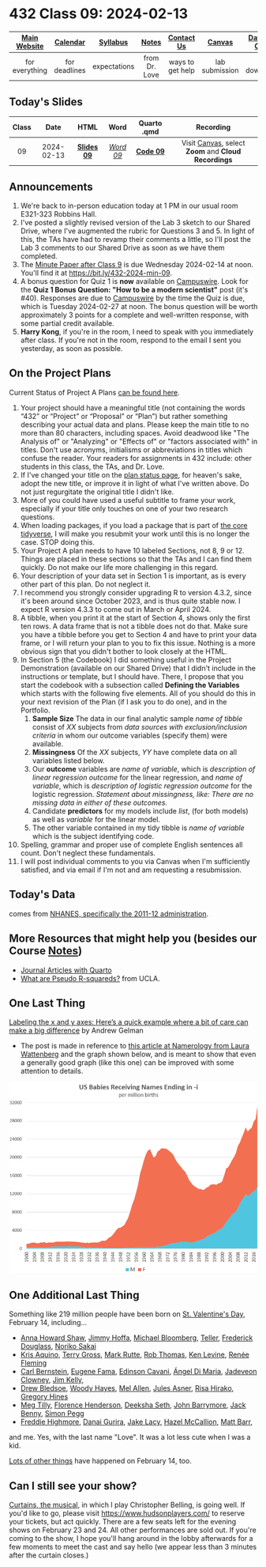 # 432 Class 09: 2024-02-13

[Main Website](https://thomaselove.github.io/432-2024/) | [Calendar](https://thomaselove.github.io/432-2024/calendar.html) | [Syllabus](https://thomaselove.github.io/432-syllabus-2024/) | [Notes](https://thomaselove.github.io/432-notes/) | [Contact Us](https://thomaselove.github.io/432-2024/contact.html) | [Canvas](https://canvas.case.edu) | [Data and Code](https://github.com/THOMASELOVE/432-data) | [Sources](https://github.com/THOMASELOVE/432-classes-2024/tree/main/sources)
:-----------: | :--------------: | :----------: | :---------: | :-------------: | :-----------: | :------------: |:------:
for everything | for deadlines | expectations | from Dr. Love | ways to get help | lab submission | for downloads | to read

## Today's Slides

Class | Date | HTML | Word | Quarto .qmd | Recording
:---: | :--------: | :------: | :------: | :------: | :-------------:
09 | 2024-02-13 | **[Slides 09](https://thomaselove.github.io/432-slides-2024/slides09.html)** | *[Word 09](https://thomaselove.github.io/432-slides-2024/slides09w.docx)* | **[Code 09](https://github.com/THOMASELOVE/432-slides-2024/blob/main/slides09.qmd)** | Visit [Canvas](https://canvas.case.edu/), select **Zoom** and **Cloud Recordings**

## Announcements

1. We're back to in-person education today at 1 PM in our usual room E321-323 Robbins Hall.
2. I've posted a slightly revised version of the Lab 3 sketch to our Shared Drive, where I've augmented the rubric for Questions 3 and 5. In light of this, the TAs have had to revamp their comments a little, so I'll post the Lab 3 comments to our Shared Drive as soon as we have them completed.
3. The [Minute Paper after Class 9](https://bit.ly/432-2024-min-09) is due Wednesday 2024-02-14 at noon. You'll find it at <https://bit.ly/432-2024-min-09>.
4. A bonus question for Quiz 1 is **now** available on [Campuswire](https://campuswire.com/). Look for the **Quiz 1 Bonus Question: "How to be a modern scientist"** post (it's #40). Responses are due to [Campuswire](https://campuswire.com/) by the time the Quiz is due, which is Tuesday 2024-02-27 at noon. The bonus question will be worth approximately 3 points for a complete and well-written response, with some partial credit available.
5. **Harry Kong**, if you're in the room, I need to speak with you immediately after class. If you're not in the room, respond to the email I sent you yesterday, as soon as possible.

## On the Project Plans

Current Status of Project A Plans [can be found here](https://github.com/THOMASELOVE/432-classes-2024/blob/main/projectA/plans.md).

1. Your project should have a meaningful title (not containing the words “432” or “Project” or “Proposal” or “Plan”) but rather something describing your actual data and plans. Please keep the main title to no more than 80 characters, including spaces. Avoid deadwood like "The Analysis of" or "Analyzing" or "Effects of" or "factors associated with" in titles. Don't use acronyms, initialisms or abbreviations in titles which confuse the reader. Your readers for assignments in 432 include: other students in this class, the TAs, and Dr. Love.
2. If I've changed your title on the [plan status page](https://github.com/THOMASELOVE/432-classes-2024/blob/main/projectA/plans.md), for heaven's sake, adopt the new title, or improve it in light of what I've written above. Do not just regurgitate the original title I didn't like.
3. More of you could have used a useful subtitle to frame your work, especially if your title only touches on one of your two research questions.
4. When loading packages, if you load a package that is part of [the core tidyverse](https://www.tidyverse.org/packages/#core-tidyverse), I will make you resubmit your work until this is no longer the case. STOP doing this.  
5. Your Project A plan needs to have 10 labeled Sections, not 8, 9 or 12. Things are placed in these sections so that the TAs and I can find them quickly. Do not make our life more challenging in this regard.
6. Your description of your data set in Section 1 is important, as is every other part of this plan. Do not neglect it.
7. I recommend you strongly consider upgrading R to version 4.3.2, since it's been around since October 2023, and is thus quite stable now. I expect R version 4.3.3 to come out in March or April 2024.
8. A tibble, when you print it at the start of Section 4, shows only the first ten rows. A data frame that is not a tibble does not do that. Make sure you have a tibble before you get to Section 4 and have to print your data frame, or I will return your plan to you to fix this issue. Nothing is a more obvious sign that you didn't bother to look closely at the HTML.
9. In Section 5 (the Codebook) I did something useful in the Project Demonstration (available on our Shared Drive) that I didn't include in the instructions or template, but I should have. There, I propose that you start the codebook with a subsection called **Defining the Variables** which starts with the following five elements. All of you should  do this in your next revision of the Plan (if I ask you to do one), and in the Portfolio.
    1. **Sample Size** The data in our final analytic sample *name of tibble* consist of *XX* subjects from *data sources* *with exclusion/inclusion criteria* in whom our outcome variables (specify them) were available.
    2. **Missingness** Of the *XX* subjects, *YY* have complete data on all variables listed below.
    3. Our **outcome** variables are *name of variable*, which is *description of linear regression outcome* for the linear regression, and *name of variable*, which is *description of logistic regression outcome* for the logistic regression. *Statement about missingness, like: There are no missing data in either of these outcomes.*
    4. Candidate **predictors** for my models include *list*, (for both models) as well as *variable* for the linear model.
    5. The other variable contained in my tidy tibble is *name of variable* which is the subject identifying code.
11. Spelling, grammar and proper use of complete English sentences all count. Don't neglect these fundamentals.
12. I will post individual comments to you via Canvas when I'm sufficiently satisfied, and via email if I'm not and am requesting a resubmission.

## Today's Data

comes from [NHANES, specifically the 2011-12 administration](https://wwwn.cdc.gov/nchs/nhanes/continuousnhanes/overview.aspx?BeginYear=2011).

## More Resources that might help you (besides our Course [Notes](https://thomaselove.github.io/432-notes/))

- [Journal Articles with Quarto](https://quarto.org/docs/journals/)
- [What are Pseudo R-squareds?](https://stats.oarc.ucla.edu/other/mult-pkg/faq/general/faq-what-are-pseudo-r-squareds/) from UCLA.

## One Last Thing

[Labeling the x and y axes: Here’s a quick example where a bit of care can make a big difference](https://statmodeling.stat.columbia.edu/2023/01/26/labeling-the-x-and-y-axes-heres-a-quick-example-where-a-bit-of-care-can-make-a-big-difference/) by Andrew Gelman

- The post is made in reference to [this article at Namerology from Laura Wattenberg](https://namerology.com/2020/08/20/the-three-ages-of-i-names-an-american-tale/) and the graph shown below, and is meant to show that even a generally good graph (like this one) can be improved with some attention to details.

![](figures/i-ending.png)

## One Additional Last Thing

Something like 219 million people have been born on [St. Valentine's Day](https://en.wikipedia.org/wiki/Valentine%27s_Day), February 14, including...

- [Anna Howard Shaw](https://en.wikipedia.org/wiki/Anna_Howard_Shaw), [Jimmy Hoffa](https://en.wikipedia.org/wiki/Jimmy_Hoffa), [Michael Bloomberg](https://en.wikipedia.org/wiki/Michael_Bloomberg), 
[Teller](https://en.wikipedia.org/wiki/Teller_(magician)), [Frederick Douglass](https://en.wikipedia.org/wiki/Frederick_Douglass), [Noriko Sakai](https://en.wikipedia.org/wiki/Noriko_Sakai)
- [Kris Aquino](https://en.wikipedia.org/wiki/Kris_Aquino), [Terry Gross](https://en.wikipedia.org/wiki/Terry_Gross), [Mark Rutte](https://en.wikipedia.org/wiki/Mark_Rutte), [Rob Thomas](https://en.wikipedia.org/wiki/Rob_Thomas_(musician)), [Ken Levine](https://en.wikipedia.org/wiki/Ken_Levine_(screenwriter)), [Renée Fleming](https://en.wikipedia.org/wiki/Ren%C3%A9e_Fleming)
- [Carl Bernstein](https://en.wikipedia.org/wiki/Carl_Bernstein), [Eugene Fama](https://en.wikipedia.org/wiki/Eugene_Fama), [Edinson Cavani](https://en.wikipedia.org/wiki/Edinson_Cavani), [Ángel Di Maria](https://en.wikipedia.org/wiki/%C3%81ngel_Di_Mar%C3%ADa), [Jadeveon Clowney](https://en.wikipedia.org/wiki/Jadeveon_Clowney), [Jim Kelly](https://en.wikipedia.org/wiki/Jim_Kelly), 
- [Drew Bledsoe](https://en.wikipedia.org/wiki/Drew_Bledsoe), [Woody Hayes](https://en.wikipedia.org/wiki/Woody_Hayes), [Mel Allen](https://en.wikipedia.org/wiki/Mel_Allen), [Jules Asner](https://en.wikipedia.org/wiki/Jules_Asner), [Risa Hirako](https://en.wikipedia.org/wiki/Risa_Hirako), [Gregory Hines](https://en.wikipedia.org/wiki/Gregory_Hines)
- [Meg Tilly](https://www.imdb.com/name/nm0000672/), [Florence Henderson](https://www.imdb.com/name/nm0001341/), [Deeksha Seth](https://en.wikipedia.org/wiki/Deeksha_Seth), [John Barrymore](https://en.wikipedia.org/wiki/John_Barrymore), [Jack Benny](https://en.wikipedia.org/wiki/Jack_Benny), [Simon Pegg](https://www.imdb.com/name/nm0670408/)
- [Freddie Highmore](https://www.imdb.com/name/nm0383603/), [Danai Gurira](https://www.imdb.com/name/nm1775091/), [Jake Lacy](https://www.imdb.com/name/nm3821405/), [Hazel McCallion](https://en.wikipedia.org/wiki/Hazel_McCallion), [Matt Barr](https://www.imdb.com/name/nm1204778/),

and me. Yes, with the last name "Love". It was a lot less cute when I was a kid.

[Lots of other things](https://en.wikipedia.org/wiki/February_14) have happened on February 14, too.

## Can I still see your show?

[Curtains, the musical](https://www.hudsonplayers.com/now-playing), in which I play Christopher Belling, is going well. If you'd like to go, please visit <https://www.hudsonplayers.com/> to reserve your tickets, but act quickly. There are a few seats left for the evening shows on February 23 and 24. All other performances are sold out. If you're coming to the show, I hope you'll hang around in the lobby afterwards for a few moments to meet the cast and say hello (we appear less than 3 minutes after the curtain closes.)


